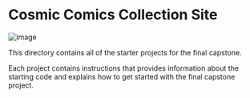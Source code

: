 # Cosmic Comics Collection Site
![image](https://user-images.githubusercontent.com/109173110/189232838-a807c2e5-279f-424c-9dba-72b3c460672c.png)

This directory contains all of the starter projects for the final capstone.

Each project contains instructions that provides information about the starting code and explains how to get started with the final capstone project.
